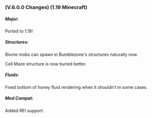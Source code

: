 ### **(V.6.0.0 Changes) (1.19 Minecraft)**

##### Major:
Ported to 1.19!

##### Structures:
Biome mobs can spawn in Bumblezone's structures naturally now.

Cell Maze structure is now buried better.

##### Fluids:
Fixed bottom of honey fluid rendering when it shouldn't in some cases.

##### Mod Compat:
Added REI support.

